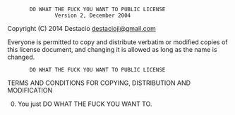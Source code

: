            DO WHAT THE FUCK YOU WANT TO PUBLIC LICENSE
                   Version 2, December 2004

Copyright (C) 2014 Destacio <destaciojl@gmail.com>

Everyone is permitted to copy and distribute verbatim or modified
copies of this license document, and changing it is allowed as long
as the name is changed.

           DO WHAT THE FUCK YOU WANT TO PUBLIC LICENSE
  TERMS AND CONDITIONS FOR COPYING, DISTRIBUTION AND MODIFICATION

 0. You just DO WHAT THE FUCK YOU WANT TO.